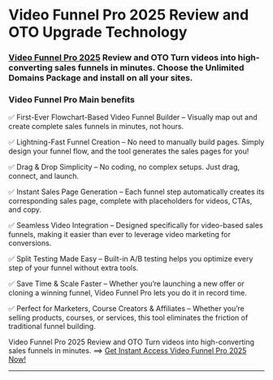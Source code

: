 # Video Funnel Pro 2025 Review and OTO Upgrade Technology

### [Video Funnel Pro 2025](https://jvupsell.com/2025/03/video-funnel-pro-2025-review/) Review and OTO Turn videos into high-converting sales funnels in minutes. Choose the Unlimited Domains Package and install on all your sites.

### Video Funnel Pro Main benefits

✅ First-Ever Flowchart-Based Video Funnel Builder – Visually map out and create complete sales funnels in minutes, not hours.

✅ Lightning-Fast Funnel Creation – No need to manually build pages. Simply design your funnel flow, and the tool generates the sales pages for you!

✅ Drag & Drop Simplicity – No coding, no complex setups. Just drag, connect, and launch.

✅ Instant Sales Page Generation – Each funnel step automatically creates its corresponding sales page, complete with placeholders for videos, CTAs, and copy.

✅ Seamless Video Integration – Designed specifically for video-based sales funnels, making it easier than ever to leverage video marketing for conversions.

✅ Split Testing Made Easy – Built-in A/B testing helps you optimize every step of your funnel without extra tools.

✅ Save Time & Scale Faster – Whether you’re launching a new offer or cloning a winning funnel, Video Funnel Pro lets you do it in record time.

✅ Perfect for Marketers, Course Creators & Affiliates – Whether you’re selling products, courses, or services, this tool eliminates the friction of traditional funnel building.

Video Funnel Pro 2025 Review and OTO Turn videos into high-converting sales funnels in minutes.
==> [Get Instant Access Video Funnel Pro 2025 Now!](https://warriorplus.com/o2/a/q9nj4s3/0)


---
